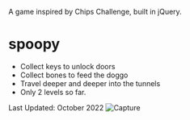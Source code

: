 A game inspired by Chips Challenge, built in jQuery.

<h1>spoopy</h1>
<ul>
  <li>Collect keys to unlock doors</li>
  <li>Collect bones to feed the doggo</li>
  <li>Travel deeper and deeper into the tunnels</li>
  <li>Only 2 levels so far.</li>
</ul>

Last Updated: October 2022
![Capture](https://github.com/danielfriskey23/spoopy/assets/54420124/acf7f775-8583-4952-9f82-e0d911b147f2)
